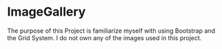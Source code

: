 # ImageGallery

The purpose of this Project is familiarize myself with using Bootstrap and the Grid System. I do not own any of the images used in this project. 
